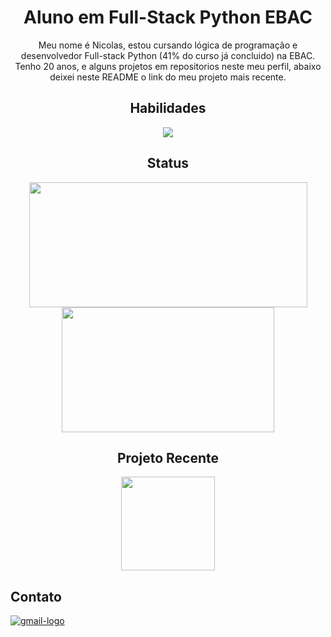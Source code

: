 <div align="center">
  <h1>Aluno em Full-Stack Python EBAC</h1>
    <p>
      Meu nome é Nicolas, estou cursando lógica de programação e desenvolvedor Full-stack Python (41% do curso já concluido) na EBAC. Tenho 20 anos, e alguns projetos em repositorios neste meu perfil, abaixo 
      deixei neste README o link do meu projeto mais recente.
    </p>
</div>
  
<div align="center">
  <h2>Habilidades</h2>
  <img src="https://skillicons.dev/icons?i=html,css,sass,bootstrap,js,jquery" />
</div>

<div align="center" >
  <h2>Status</h2>
    <img src="https://github-readme-stats.vercel.app/api?username=nicolasoliveiramor&show_icons=true&theme=merko" height="200" width="445"/>
    <img src="https://github-readme-stats.vercel.app/api/top-langs/?username=nicolasoliveiramor&layout=compact&theme=merko" height="200" width="340"/>
</div>
  
<div align="center">
  <h2>Projeto Recente</h2>
  <a href="https://github.com/nicolasoliveiramor/exercicio_AJAX_EBAC.git">
    <img src="https://github-readme-stats.vercel.app/api/pin/?username=nicolasoliveiramor&repo=exercicio_AJAX_EBAC&theme=merko" height="150"/>
  </a>
</div> 
  
<div align="left">
  <h2>Contato</h2>
  <a href="https://mail.google.com/mail/nicolasoliveiramor05@gmail.com" target="_blank">
    <img src="https://skillicons.dev/icons?i=gmail" alt="gmail-logo" />
  </a>
</div>
